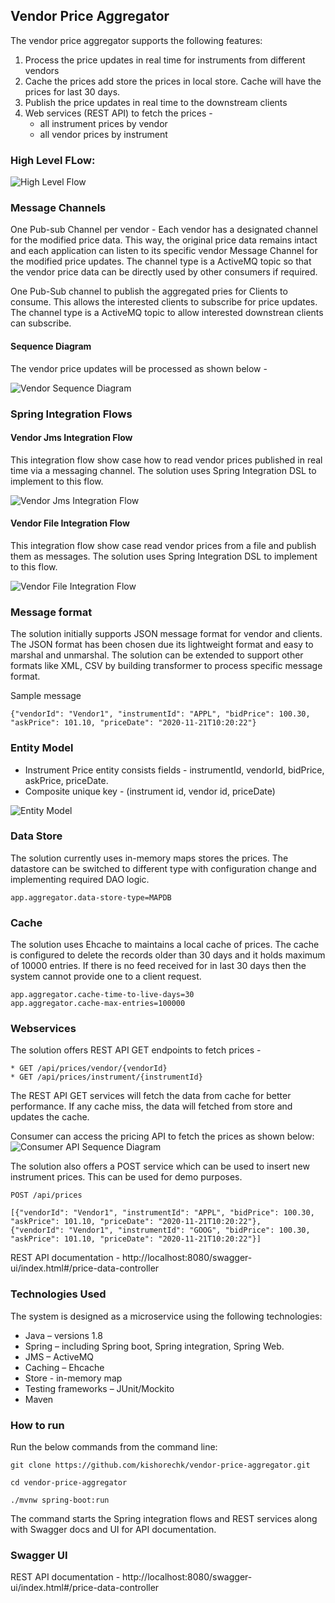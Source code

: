 ## Vendor Price Aggregator

The vendor price aggregator supports the following features:
1. Process the price updates in real time for instruments from different vendors
2. Cache the prices add store the prices in local store. Cache will have the prices for last 30 days.
3. Publish the price updates in real time to the downstream clients
4. Web services (REST API) to fetch the prices -
    * all instrument prices by vendor
    * all vendor prices by instrument

### High Level FLow:

![High Level Flow](./images/highlevel.png)

### Message Channels

One Pub-sub Channel per vendor - Each vendor has a designated channel for the modified price data. This way, the original price data remains intact and each application can listen to its specific vendor Message Channel for the modified price updates. The channel type is a ActiveMQ topic so that the vendor price data can be directly used by other consumers if required.

One Pub-Sub channel to publish the aggregated pries for Clients to consume. This allows the interested clients to subscribe for price updates. The channel type is a ActiveMQ topic to allow interested downstrean clients can subscribe.

#### Sequence Diagram

The vendor price updates will be processed as shown below -

![Vendor Sequence Diagram](./images/vendor_price_updates_sequence.png)

### Spring Integration Flows
#### Vendor Jms Integration Flow

This integration flow show case how to read vendor prices published in real time via a messaging channel. The solution uses Spring Integration DSL to implement to this flow.

![Vendor Jms Integration Flow](./images/VendorJmsIntegrationFlow.png)

#### Vendor File Integration Flow

This integration flow show case read vendor prices from a file and publish them as messages. The solution uses Spring Integration DSL to implement to this flow.

![Vendor File Integration Flow](./images/VendorFileIntegrationFlow.png)

### Message format
The solution initially supports JSON message format for vendor and clients. The JSON format has been chosen due its lightweight format and easy to marshal and unmarshal. The solution can be extended to support other formats like XML, CSV by building transformer to process specific message format. 

Sample message
```
{"vendorId": "Vendor1", "instrumentId": "APPL", "bidPrice": 100.30, "askPrice": 101.10, "priceDate": "2020-11-21T10:20:22"}
```

### Entity Model

* Instrument Price entity consists fields - instrumentId, vendorId, bidPrice, askPrice, priceDate. 
* Composite unique key - (instrument id, vendor id, priceDate)

![Entity Model](./images/entity-model.png)

### Data Store
The solution currently uses in-memory maps stores the prices. The datastore can be switched to different type with configuration change and implementing required DAO logic.
```
app.aggregator.data-store-type=MAPDB
```

### Cache
The solution uses Ehcache to maintains a local cache of prices. The cache is configured to delete the records older than 30 days and it holds maximum of 10000 entries. If there is no feed received for in last 30 days then the system cannot provide one to a client request.
```
app.aggregator.cache-time-to-live-days=30
app.aggregator.cache-max-entries=100000
```
 
### Webservices
The solution offers REST API GET endpoints to fetch prices -
```
* GET /api/prices/vendor/{vendorId}
* GET /api/prices/instrument/{instrumentId}
```

The REST API GET services will fetch the data from cache for better performance. If any cache miss, the data will fetched from store and updates the cache.

Consumer can access the pricing API to fetch the prices as shown below:
![Consumer API Sequence Diagram](./images/consumer_api_sequence.png)

The solution also offers a POST service which can be used to insert new instrument prices. This can be used for demo purposes.
```
POST /api/prices

[{"vendorId": "Vendor1", "instrumentId": "APPL", "bidPrice": 100.30, "askPrice": 101.10, "priceDate": "2020-11-21T10:20:22"},
{"vendorId": "Vendor1", "instrumentId": "GOOG", "bidPrice": 100.30, "askPrice": 101.10, "priceDate": "2020-11-21T10:20:22"}]
```

REST API documentation - http://localhost:8080/swagger-ui/index.html#/price-data-controller

### Technologies Used
The system is designed as a microservice using the following technologies:
* Java – versions 1.8
* Spring – including Spring boot, Spring integration, Spring Web.
* JMS – ActiveMQ
* Caching – Ehcache
* Store - in-memory map
* Testing frameworks – JUnit/Mockito
* Maven

### How to run

Run the below commands from the command line:

```
git clone https://github.com/kishorechk/vendor-price-aggregator.git 

cd vendor-price-aggregator 

./mvnw spring-boot:run
```
The command starts the Spring integration flows and REST services along with Swagger docs and UI for API documentation.

### Swagger UI

REST API documentation - http://localhost:8080/swagger-ui/index.html#/price-data-controller
